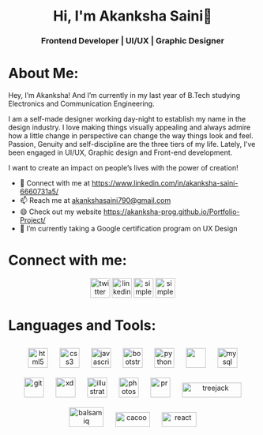 <h1 align="center">Hi, I'm Akanksha Saini👋</h1>
<h3 align="center">Frontend Developer | UI/UX | Graphic Designer</h3>

# About Me: 
<p>Hey, I’m Akanksha! And I’m currently in my last year of B.Tech studying Electronics and Communication Engineering.</p>
<p>I am a self-made designer working day-night to establish my name in the design industry. I love making things visually appealing and always admire how a little change in perspective can change the way things look and feel. Passion, Genuity and self-discipline are the three tiers of my life. Lately, I’ve been engaged in UI/UX, Graphic design and Front-end development.</p>
<p>I want to create an impact on people’s lives with the power of creation!</p>

- 💬 Connect with me at https://www.linkedin.com/in/akanksha-saini-6660731a5/
- 📫 Reach me at akankshasaini790@gmail.com
- 😄 Check out my website https://akanksha-prog.github.io/Portfolio-Project/
- 🌱 I’m currently taking a Google certification program on UX Design

# Connect with me:
<p align="center">
<a href="https://twitter.com/Akanksh037455626" target="blank"><img  align="center" src="https://cdn.jsdelivr.net/npm/simple-icons@3.0.1/icons/twitter.svg" alt="twitter" height="40" width="40" /></a>
<a href="https://www.linkedin.com/in/akanksha-saini-6660731a5/" target="blank"><img align="center" src="https://cdn.jsdelivr.net/npm/simple-icons@3.0.1/icons/linkedin.svg" alt="linkedin" height="40" width="40" /></a>
<a href="https://www.instagram.com/simple_aslovegood/l" target="blank"><img   align="center" src="https://cdn.jsdelivr.net/npm/simple-icons@3.0.1/icons/instagram.svg" alt="simple_aslovegood" height="40" width="40" /></a>
<a href="https://www.behance.net/akankshasaini1" target="blank"><img   align="center" src="https://simpleicons.org/icons/behance.svg" alt="simple_aslovegood" height="40" width="40" /></a>
</p>

# Languages and Tools:

<p align="center">
<img src="https://www.flaticon.com/svg/vstatic/svg/919/919827.svg?token=exp=1620655385~hmac=d8e8dbb7a33dab0f8c03687e7bc7872e" alt="html5" width="40" height="40" style="margin: 10px"/>
<img src="https://www.flaticon.com/svg/vstatic/svg/919/919826.svg?token=exp=1620655539~hmac=303367bd4bb9e1238e8c311e0aa66dd7" alt="css3" width="40" height="40" style="margin: 10px"/>
<img src="https://www.flaticon.com/svg/vstatic/svg/919/919828.svg?token=exp=1620655596~hmac=a9202bc507e09f6067fc8b78436ff469" alt="javascript" width="40" height="40" style="margin: 10px"/>
<img src="https://www.flaticon.com/svg/vstatic/svg/1348/1348052.svg?token=exp=1620655636~hmac=5149310041822a6bcbec230e0ae966de" alt="bootstrap" width="40" height="40" style="margin: 10px"/>  
<img src="https://www.flaticon.com/svg/vstatic/svg/1822/1822899.svg?token=exp=1620655697~hmac=56c756d8ee94430af2d780ccbc1a71d1" alt="python" width="40" height="40" style="margin: 10px"/>
<img src="https://www.flaticon.com/svg/static/icons/svg/2772/2772128.svg" width="40" height="40" style="margin: 10px"/>
<img src="https://www.flaticon.com/svg/vstatic/svg/919/919836.svg?token=exp=1620655804~hmac=fcab1b77744e3109ca03e4a84760b5a5" alt="mysql" width="40" height="40" style="margin: 10px"/>
<img src="https://www.vectorlogo.zone/logos/git-scm/git-scm-icon.svg" alt="git" width="40" height="40" style="margin: 10px"/>
<img src="https://www.flaticon.com/svg/static/icons/svg/552/552224.svg" alt="xd" width="40" height="40" style="margin: 10px"/>
<img src="https://www.flaticon.com/svg/static/icons/svg/552/552222.svg" alt="illustrator" width="40" height="40" style="margin: 10px"/>
<img src="https://www.flaticon.com/svg/static/icons/svg/552/552220.svg" alt="photoshop" width="40" height="40" style="margin: 10px"/>
<img src="https://www.flaticon.com/svg/static/icons/svg/552/552225.svg" alt="pr" width="40" height="40" style="margin: 10px"/>
<img src="https://i.pinimg.com/originals/b4/f2/5f/b4f25f7b9371227bb0062ac46a88e06e.png" alt="treejack" width="120" height="30" style="margin: 10px"/>
<img src="https://149356519.v2.pressablecdn.com/wp-content/uploads/2015/08/balsamiq-logo-noborder-300x195.png" alt="balsamiq" width="70" height="40" style="margin: 10px"/>
<img src="https://comparecamp.com/media/uploads/2020/05/cacoo-logo-300x123.png" alt="cacoo" width="70" height="30" style="margin: 10px"/>
<img src="https://www.flaticon.com/svg/vstatic/svg/1126/1126012.svg?token=exp=1620655879~hmac=e083e2833b061ae695dbc4b3ffbe23e3" alt="react" width="70" height="30" style="margin: 10px"/>
</p>
